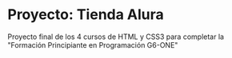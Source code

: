 # Proyecto: Tienda Alura
Proyecto final de los 4 cursos de HTML y CSS3 para completar la "Formación Principiante en Programación G6-ONE"
